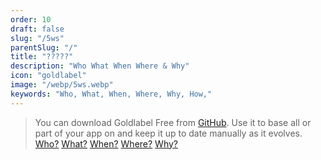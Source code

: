 ```yaml
---
order: 10
draft: false
slug: "/5ws"
parentSlug: "/"
title: "?????"
description: "Who What When Where & Why"
icon: "goldlabel"
image: "/webp/5ws.webp"
keywords: "Who, What, When, Where, Why, How,"
---
```

> You can download Goldlabel Free from [GitHub](https://github.com/listingslab-software/goldlabelopensource). Use it to base all or part of your app on and keep it up to date manually as it evolves. [Who?](/the-5-ws/who) [What?](/the-5-ws/what) [When?](/the-5-ws/when) [Where?](/the-5-ws/where) [Why?](/the-5-ws/why)